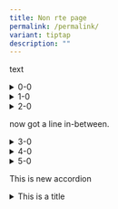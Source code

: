 ```yaml
---
title: Non rte page
permalink: /permalink/
variant: tiptap
description: ""
---
```

<p>text</p><details><summary>0-0</summary><div data-type="detailsContent"><p>0-1</p></div></details><details><summary>1-0</summary><div data-type="detailsContent"><p>1-1</p></div></details><details><summary>2-0</summary><div data-type="detailsContent"><p>2-1</p><p></p></div></details><p>now got a line in-between.</p><details><summary>3-0</summary><div data-type="detailsContent"><p>3-1</p></div></details><details><summary>4-0</summary><div data-type="detailsContent"><p>4-1</p></div></details><details><summary>5-0</summary><div data-type="detailsContent"><p>5-1</p></div></details><p>This is new accordion</p><p>
</p><details><summary>This is a title</summary><div data-type="detailsContent"><p>This is a summary</p></div></details><p>
</p><p></p><p>
</p><p></p>